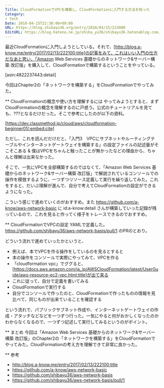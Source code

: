 ```yaml
---
Title: CloudFormationでVPCを構築し、CloudFormationに入門する方法を知った
Category:
- tech
Date: 2018-04-15T22:30:00+09:00
URL: https://blog.shibayu36.org/entry/2018/04/15/223000
EditURL: https://blog.hatena.ne.jp/shiba_yu36/shibayu36.hatenablog.com/atom/entry/17391345971635209180
---
```


最近CloudFormationに入門しようとしている。それで、[http://blog.a-know.me/entry/2017/02/13/222100:title]の記事をみて、これはいい入門の仕方だなあと思い、「Amazon Web Services 基礎からのネットワーク&サーバー構築 改訂版」を購入して、CloudFormationで構築するということをやっている。

[asin:4822237443:detail]

今回はChapter2の「ネットワークを構築する」をCloudFormationでやってみた。

** CloudFormationの概念や使い方を理解するには
やってみようとすると、まずCloudFormationの概念を理解するのに戸惑う。公式のチュートリアルを見ても、???となるだけだった。そこで参考にしたのが以下の資料。

[https://dev.classmethod.jp/cloud/aws/cloudformation-beginner01/:embed:cite]

ただし、これを読んだだけだと、「入門3　VPCにサブネットやルーティングテーブルやインターネットゲートウェイを構築する」の設定ファイルの記述量がそこそこある & 僕はVPCをちゃんと触ったことが無かったなどの理由から、ちゃんと理解は出来なかった。

そこで、一気にVPCを全部構築するのではなくて、「Amazon Web Services 基礎からのネットワーク&サーバー構築 改訂版」で解説されているコンソールでの操作を模倣するように、一つずつリソース定義して実行を繰り返してみた。これをすると、だいぶ理解が進んで、自分で考えてCloudFormationの設定ができるようになった。

こういう感じで進めていくのがおすすめ。また https://github.com/a-know/aws-network-basic に id:a-know:detail さんが構築していった記録が残っているので、これを見ると作ってく様子をトレースできるのでおすすめ。

** CloudFormationでVPCの設定
YAMLで定義した。https://github.com/shibayu36/aws-network-basis/pull/1 のPRのとおり。

どういう流れで進めていったかというと、

- 例えば、本でVPCを作る操作をしているのを見るとすると
- 本の操作をコンソールで実際にやってみて、VPCを作る
- 「cloudformation vpc」でググると、[https://docs.aws.amazon.com/ja_jp/AWSCloudFormation/latest/UserGuide/aws-resource-ec2-vpc.html:title]が出て来る
- これに従って、自分で定義を書いてみる
- CloudFormationで実行する
- 自分でコンソールで作ったのと、CloudFormationで作ったものの情報を見比べて、同じものが出来ていることを確認する

という流れで、パブリックサブネット作成や、インターネットゲートウェイの作成・アタッチなどなどを一つずつ行った。一気にやると何がおかしくなったのかわからなくなるので、一つずつ記述して実行してみるというのがポイント。

** まとめ
今回は「Amazon Web Services 基礎からのネットワーク&サーバー構築 改訂版」のChapter2の「ネットワークを構築する」をCloudFormationでやってみた。CloudFormationの考え方を理解できて非常に良かった。

** 参考
- http://blog.a-know.me/entry/2017/02/13/222100:title
- https://github.com/a-know/aws-network-basic
- https://github.com/shibayu36/aws-network-basis
- https://github.com/shibayu36/aws-network-basis/pull/1
